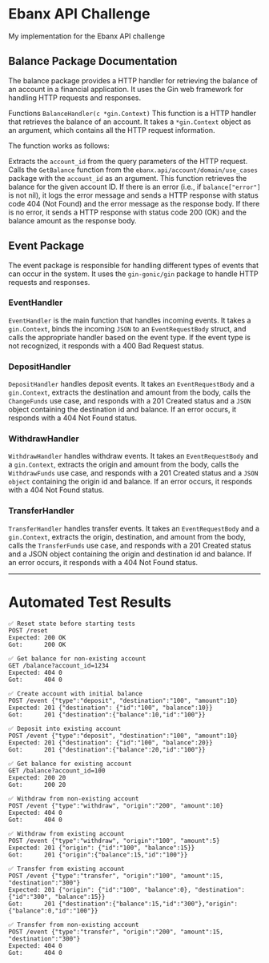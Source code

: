 # Ebanx API Challenge
My implementation for the Ebanx API challenge

## Balance Package Documentation
The balance package provides a HTTP handler for retrieving the balance of an account in a financial application. It uses the Gin web framework for handling HTTP requests and responses.

Functions
```BalanceHandler(c *gin.Context)```
This function is a HTTP handler that retrieves the balance of an account. It takes a ```*gin.Context``` object as an argument, which contains all the HTTP request information.

The function works as follows:

Extracts the ```account_id``` from the query parameters of the HTTP request.
Calls the ```GetBalance``` function from the ```ebanx.api/account/domain/use_cases``` package with the ```account_id``` as an argument. This function retrieves the balance for the given account ID.
If there is an error (i.e., if ```balance["error"]``` is not nil), it logs the error message and sends a HTTP response with status code 404 (Not Found) and the error message as the response body.
If there is no error, it sends a HTTP response with status code 200 (OK) and the balance amount as the response body.

## Event Package
The event package is responsible for handling different types of events that can occur in the system. It uses the ```gin-gonic/gin``` package to handle HTTP requests and responses.

### EventHandler
```EventHandler``` is the main function that handles incoming events. It takes a ```gin.Context```, binds the incoming ```JSON``` to an ```EventRequestBody``` struct, and calls the appropriate handler based on the event type. If the event type is not recognized, it responds with a 400 Bad Request status.

### DepositHandler
```DepositHandler``` handles deposit events. It takes an ```EventRequestBody``` and a ```gin.Context```, extracts the destination and amount from the body, calls the ```ChangeFunds``` use case, and responds with a 201 Created status and a ```JSON``` object containing the destination id and balance. If an error occurs, it responds with a 404 Not Found status.

### WithdrawHandler
```WithdrawHandler``` handles withdraw events. It takes an ```EventRequestBody``` and a ```gin.Context```, extracts the origin and amount from the body, calls the ```WithdrawFunds``` use case, and responds with a 201 Created status and a ```JSON object``` containing the origin id and balance. If an error occurs, it responds with a 404 Not Found status.

### TransferHandler
```TransferHandler``` handles transfer events. It takes an ```EventRequestBody``` and a ```gin.Context```, extracts the origin, destination, and amount from the body, calls the ```TransferFunds``` use case, and responds with a 201 Created status and a JSON object containing the origin and destination id and balance. If an error occurs, it responds with a 404 Not Found status.


---

# Automated Test Results

```
✅ Reset state before starting tests
POST /reset
Expected: 200 OK
Got:      200 OK

✅ Get balance for non-existing account
GET /balance?account_id=1234
Expected: 404 0
Got:      404 0

✅ Create account with initial balance
POST /event {"type":"deposit", "destination":"100", "amount":10}
Expected: 201 {"destination": {"id":"100", "balance":10}}
Got:      201 {"destination":{"balance":10,"id":"100"}}

✅ Deposit into existing account
POST /event {"type":"deposit", "destination":"100", "amount":10}
Expected: 201 {"destination": {"id":"100", "balance":20}}
Got:      201 {"destination":{"balance":20,"id":"100"}}

✅ Get balance for existing account
GET /balance?account_id=100
Expected: 200 20
Got:      200 20

✅ Withdraw from non-existing account
POST /event {"type":"withdraw", "origin":"200", "amount":10}
Expected: 404 0
Got:      404 0

✅ Withdraw from existing account
POST /event {"type":"withdraw", "origin":"100", "amount":5}
Expected: 201 {"origin": {"id":"100", "balance":15}}
Got:      201 {"origin":{"balance":15,"id":"100"}}

✅ Transfer from existing account
POST /event {"type":"transfer", "origin":"100", "amount":15, "destination":"300"}
Expected: 201 {"origin": {"id":"100", "balance":0}, "destination": {"id":"300", "balance":15}}
Got:      201 {"destination":{"balance":15,"id":"300"},"origin":{"balance":0,"id":"100"}}

✅ Transfer from non-existing account
POST /event {"type":"transfer", "origin":"200", "amount":15, "destination":"300"}
Expected: 404 0
Got:      404 0

```